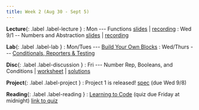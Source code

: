 ```yaml
---
title: Week 2 (Aug 30 - Sept 5)
---
```


**Lecture**{: .label .label-lecture }
:  Mon --- Functions [slides]() \| [recording]()
: Wed 9/1 -- Numbers and Abstraction [slides](https://docs.google.com/presentation/d/1oUHdmwcUjPC8FDLt_N7fWwMo-UQrKxsOJvxdaaF0lBc/edit?usp=sharing) \| [recording](https://drive.google.com/file/d/1ulUOVtg_mh__U-1TJVqdvOKJKogR5SLy/view?usp=sharing)

**Lab**{: .label .label-lab }
: Mon/Tues --- [Build Your Own Blocks](https://beautyjoy.github.io/bjc-r/topic/topic.html?topic=berkeley_bjc/intro_pair/2-loops-variables.topic&course=cs10_fa21.html&novideo&noreading&noassignment)
: Wed/Thurs --- [Conditionals, Reporters & Testing](https://beautyjoy.github.io/bjc-r/topic/topic.html?topic=berkeley_bjc/intro_pair/2-conditionals-testing-su21.topic&course=cs10_fa21.html&novideo&noreading&noassignment)

**Disc**{: .label .label-discussion }
: Fri --- Number Rep, Booleans, and Conditions \| [worksheet](https://drive.google.com/file/d/1klLzhoJV69Nt1vyhMciKMqyxZn89O3mf/view?usp=sharing) \| [solutions](https://drive.google.com/file/d/1VkMX_CtSJWEMk-uRmnrqjPFXDXqNfbdD/view?usp=sharing)

**Project**{: .label .label-project }
: Project 1 is released!  [spec](https://docs.google.com/document/d/1Gmj-tJ2XeS8fvtAI1ZyX43SoR-hDPjBGy6hd-JhsWnA/edit?usp=sharing) (due Wed 9/8)

**Reading**{: .label .label-reading }
: [Learning to Code](https://www.youtube.com/watch?v=dU1xS07N-FA) (quiz due Friday at midnight) [link to quiz](https://www.gradescope.com/)
